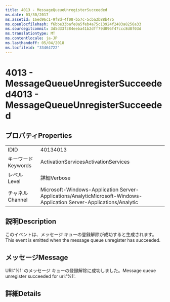 ```yaml
---
title: 4013 - MessageQueueUnregisterSucceeded
ms.date: 03/30/2017
ms.assetid: 16ed96c1-9f8d-4f08-b57c-5cba3b88b475
ms.openlocfilehash: f6bbe33bafe0a5feb4a75c13924f2403a8256a33
ms.sourcegitcommit: 3d5d33f384eeba41b2dff79d096f47ccc8d8f03d
ms.translationtype: MT
ms.contentlocale: ja-JP
ms.lasthandoff: 05/04/2018
ms.locfileid: "33464722"
---
```

# <a name="4013---messagequeueunregistersucceeded"></a><span data-ttu-id="897cc-102">4013 - MessageQueueUnregisterSucceeded</span><span class="sxs-lookup"><span data-stu-id="897cc-102">4013 - MessageQueueUnregisterSucceeded</span></span>
## <a name="properties"></a><span data-ttu-id="897cc-103">プロパティ</span><span class="sxs-lookup"><span data-stu-id="897cc-103">Properties</span></span>  
  
|||  
|-|-|  
|<span data-ttu-id="897cc-104">ID</span><span class="sxs-lookup"><span data-stu-id="897cc-104">ID</span></span>|<span data-ttu-id="897cc-105">4013</span><span class="sxs-lookup"><span data-stu-id="897cc-105">4013</span></span>|  
|<span data-ttu-id="897cc-106">キーワード</span><span class="sxs-lookup"><span data-stu-id="897cc-106">Keywords</span></span>|<span data-ttu-id="897cc-107">ActivationServices</span><span class="sxs-lookup"><span data-stu-id="897cc-107">ActivationServices</span></span>|  
|<span data-ttu-id="897cc-108">レベル</span><span class="sxs-lookup"><span data-stu-id="897cc-108">Level</span></span>|<span data-ttu-id="897cc-109">詳細</span><span class="sxs-lookup"><span data-stu-id="897cc-109">Verbose</span></span>|  
|<span data-ttu-id="897cc-110">チャネル</span><span class="sxs-lookup"><span data-stu-id="897cc-110">Channel</span></span>|<span data-ttu-id="897cc-111">Microsoft-Windows-Application Server-Applications/Analytic</span><span class="sxs-lookup"><span data-stu-id="897cc-111">Microsoft-Windows-Application Server-Applications/Analytic</span></span>|  
  
## <a name="description"></a><span data-ttu-id="897cc-112">説明</span><span class="sxs-lookup"><span data-stu-id="897cc-112">Description</span></span>  
 <span data-ttu-id="897cc-113">このイベントは、メッセージ キューの登録解除が成功すると生成されます。</span><span class="sxs-lookup"><span data-stu-id="897cc-113">This event is emitted when the message queue unregister has succeeded.</span></span>  
  
## <a name="message"></a><span data-ttu-id="897cc-114">メッセージ</span><span class="sxs-lookup"><span data-stu-id="897cc-114">Message</span></span>  
 <span data-ttu-id="897cc-115">URI:'%1' のメッセージ キューの登録解除に成功しました。</span><span class="sxs-lookup"><span data-stu-id="897cc-115">Message queue unregister succeeded for uri:'%1'.</span></span>  
  
## <a name="details"></a><span data-ttu-id="897cc-116">詳細</span><span class="sxs-lookup"><span data-stu-id="897cc-116">Details</span></span>
